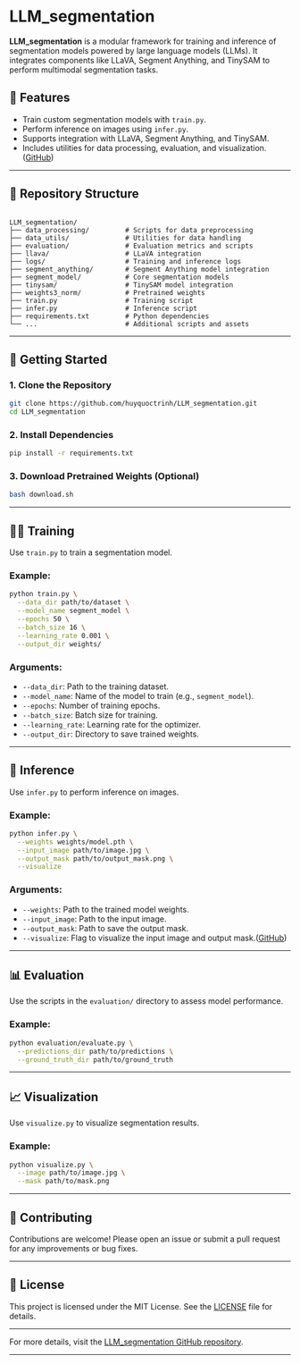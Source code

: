 # LLM\_segmentation

**LLM\_segmentation** is a modular framework for training and inference of segmentation models powered by large language models (LLMs). It integrates components like LLaVA, Segment Anything, and TinySAM to perform multimodal segmentation tasks.

## 🔧 Features

* Train custom segmentation models with `train.py`.
* Perform inference on images using `infer.py`.
* Supports integration with LLaVA, Segment Anything, and TinySAM.
* Includes utilities for data processing, evaluation, and visualization.([GitHub][1])

---

## 📁 Repository Structure

```

LLM_segmentation/
├── data_processing/         # Scripts for data preprocessing
├── data_utils/              # Utilities for data handling
├── evaluation/              # Evaluation metrics and scripts
├── llava/                   # LLaVA integration
├── logs/                    # Training and inference logs
├── segment_anything/        # Segment Anything model integration
├── segment_model/           # Core segmentation models
├── tinysam/                 # TinySAM model integration
├── weights3_norm/           # Pretrained weights
├── train.py                 # Training script
├── infer.py                 # Inference script
├── requirements.txt         # Python dependencies
└── ...                      # Additional scripts and assets
```



---

## 🚀 Getting Started

### 1. Clone the Repository

```bash
git clone https://github.com/huyquoctrinh/LLM_segmentation.git
cd LLM_segmentation
```



### 2. Install Dependencies

```bash
pip install -r requirements.txt
```



### 3. Download Pretrained Weights (Optional)

```bash
bash download.sh
```



---

## 🏋️‍♂️ Training

Use `train.py` to train a segmentation model.

### Example:

```bash
python train.py \
  --data_dir path/to/dataset \
  --model_name segment_model \
  --epochs 50 \
  --batch_size 16 \
  --learning_rate 0.001 \
  --output_dir weights/
```



### Arguments:

* `--data_dir`: Path to the training dataset.
* `--model_name`: Name of the model to train (e.g., `segment_model`).
* `--epochs`: Number of training epochs.
* `--batch_size`: Batch size for training.
* `--learning_rate`: Learning rate for the optimizer.
* `--output_dir`: Directory to save trained weights.

---

## 🧪 Inference

Use `infer.py` to perform inference on images.

### Example:

```bash
python infer.py \
  --weights weights/model.pth \
  --input_image path/to/image.jpg \
  --output_mask path/to/output_mask.png \
  --visualize
```



### Arguments:

* `--weights`: Path to the trained model weights.
* `--input_image`: Path to the input image.
* `--output_mask`: Path to save the output mask.
* `--visualize`: Flag to visualize the input image and output mask.([GitHub][2])

---

## 📊 Evaluation

Use the scripts in the `evaluation/` directory to assess model performance.

### Example:

```bash
python evaluation/evaluate.py \
  --predictions_dir path/to/predictions \
  --ground_truth_dir path/to/ground_truth
```



---

## 📈 Visualization

Use `visualize.py` to visualize segmentation results.

### Example:

```bash
python visualize.py \
  --image path/to/image.jpg \
  --mask path/to/mask.png
```



---

## 🤝 Contributing

Contributions are welcome! Please open an issue or submit a pull request for any improvements or bug fixes.

---

## 📄 License

This project is licensed under the MIT License. See the [LICENSE](LICENSE) file for details.

---

For more details, visit the [LLM\_segmentation GitHub repository](https://github.com/huyquoctrinh/LLM_segmentation).

---

[1]: https://github.com/deep-diver/LLM-Serve?utm_source=chatgpt.com "GitHub - deep-diver/LLM-Serve: This repository provides a framework to ..."
[2]: https://github.com/yakhyo/crack-segmentation/blob/main/inference.py?utm_source=chatgpt.com "crack-segmentation/inference.py at main - GitHub"
